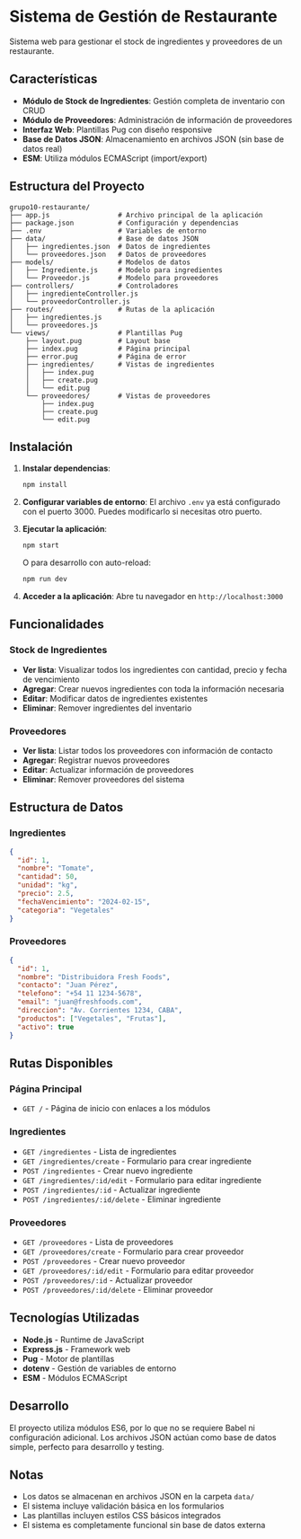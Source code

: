 # Sistema de Gestión de Restaurante

Sistema web para gestionar el stock de ingredientes y proveedores de un restaurante.

## Características

- **Módulo de Stock de Ingredientes**: Gestión completa de inventario con CRUD
- **Módulo de Proveedores**: Administración de información de proveedores
- **Interfaz Web**: Plantillas Pug con diseño responsive
- **Base de Datos JSON**: Almacenamiento en archivos JSON (sin base de datos real)
- **ESM**: Utiliza módulos ECMAScript (import/export)

## Estructura del Proyecto

```
grupo10-restaurante/
├── app.js                 # Archivo principal de la aplicación
├── package.json           # Configuración y dependencias
├── .env                   # Variables de entorno
├── data/                  # Base de datos JSON
│   ├── ingredientes.json  # Datos de ingredientes
│   └── proveedores.json   # Datos de proveedores
├── models/                # Modelos de datos
│   ├── Ingrediente.js     # Modelo para ingredientes
│   └── Proveedor.js       # Modelo para proveedores
├── controllers/           # Controladores
│   ├── ingredienteController.js
│   └── proveedorController.js
├── routes/                # Rutas de la aplicación
│   ├── ingredientes.js
│   └── proveedores.js
└── views/                 # Plantillas Pug
    ├── layout.pug         # Layout base
    ├── index.pug          # Página principal
    ├── error.pug          # Página de error
    ├── ingredientes/      # Vistas de ingredientes
    │   ├── index.pug
    │   ├── create.pug
    │   └── edit.pug
    └── proveedores/       # Vistas de proveedores
        ├── index.pug
        ├── create.pug
        └── edit.pug
```

## Instalación

1. **Instalar dependencias**:

   ```bash
   npm install
   ```

2. **Configurar variables de entorno**:
   El archivo `.env` ya está configurado con el puerto 3000. Puedes modificarlo si necesitas otro puerto.

3. **Ejecutar la aplicación**:

   ```bash
   npm start
   ```

   O para desarrollo con auto-reload:

   ```bash
   npm run dev
   ```

4. **Acceder a la aplicación**:
   Abre tu navegador en `http://localhost:3000`

## Funcionalidades

### Stock de Ingredientes

- **Ver lista**: Visualizar todos los ingredientes con cantidad, precio y fecha de vencimiento
- **Agregar**: Crear nuevos ingredientes con toda la información necesaria
- **Editar**: Modificar datos de ingredientes existentes
- **Eliminar**: Remover ingredientes del inventario

### Proveedores

- **Ver lista**: Listar todos los proveedores con información de contacto
- **Agregar**: Registrar nuevos proveedores
- **Editar**: Actualizar información de proveedores
- **Eliminar**: Remover proveedores del sistema

## Estructura de Datos

### Ingredientes

```json
{
  "id": 1,
  "nombre": "Tomate",
  "cantidad": 50,
  "unidad": "kg",
  "precio": 2.5,
  "fechaVencimiento": "2024-02-15",
  "categoria": "Vegetales"
}
```

### Proveedores

```json
{
  "id": 1,
  "nombre": "Distribuidora Fresh Foods",
  "contacto": "Juan Pérez",
  "telefono": "+54 11 1234-5678",
  "email": "juan@freshfoods.com",
  "direccion": "Av. Corrientes 1234, CABA",
  "productos": ["Vegetales", "Frutas"],
  "activo": true
}
```

## Rutas Disponibles

### Página Principal

- `GET /` - Página de inicio con enlaces a los módulos

### Ingredientes

- `GET /ingredientes` - Lista de ingredientes
- `GET /ingredientes/create` - Formulario para crear ingrediente
- `POST /ingredientes` - Crear nuevo ingrediente
- `GET /ingredientes/:id/edit` - Formulario para editar ingrediente
- `POST /ingredientes/:id` - Actualizar ingrediente
- `POST /ingredientes/:id/delete` - Eliminar ingrediente

### Proveedores

- `GET /proveedores` - Lista de proveedores
- `GET /proveedores/create` - Formulario para crear proveedor
- `POST /proveedores` - Crear nuevo proveedor
- `GET /proveedores/:id/edit` - Formulario para editar proveedor
- `POST /proveedores/:id` - Actualizar proveedor
- `POST /proveedores/:id/delete` - Eliminar proveedor

## Tecnologías Utilizadas

- **Node.js** - Runtime de JavaScript
- **Express.js** - Framework web
- **Pug** - Motor de plantillas
- **dotenv** - Gestión de variables de entorno
- **ESM** - Módulos ECMAScript

## Desarrollo

El proyecto utiliza módulos ES6, por lo que no se requiere Babel ni configuración adicional. Los archivos JSON actúan como base de datos simple, perfecto para desarrollo y testing.

## Notas

- Los datos se almacenan en archivos JSON en la carpeta `data/`
- El sistema incluye validación básica en los formularios
- Las plantillas incluyen estilos CSS básicos integrados
- El sistema es completamente funcional sin base de datos externa
